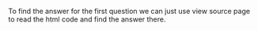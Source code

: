 To find the answer for the first question we can just use view source page to read the html code and find the answer there.